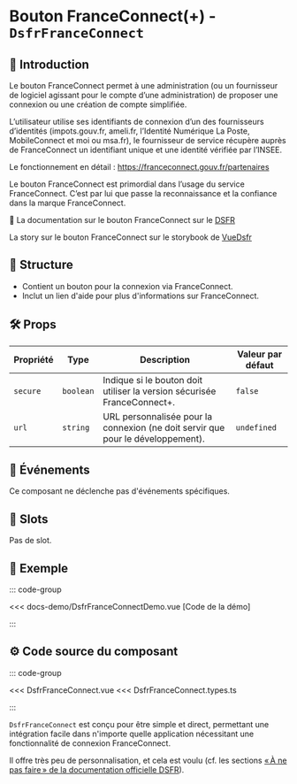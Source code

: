 # Bouton FranceConnect(+) - `DsfrFranceConnect`

## 🌟 Introduction

Le bouton FranceConnect permet à une administration (ou un fournisseur de logiciel agissant pour le compte d’une administration) de proposer une connexion ou une création de compte simplifiée.

L’utilisateur utilise ses identifiants de connexion d’un des fournisseurs d’identités (impots.gouv.fr, ameli.fr, l’Identité Numérique La Poste, MobileConnect et moi ou msa.fr), le fournisseur de service récupère auprès de FranceConnect un identifiant unique et une identité vérifiée par l’INSEE.

Le fonctionnement en détail : <https://franceconnect.gouv.fr/partenaires>

Le bouton FranceConnect est primordial dans l’usage du service FranceConnect. C’est par lui que passe la reconnaissance et la confiance dans la marque FranceConnect.

🏅 La documentation sur le bouton FranceConnect sur le [DSFR](https://www.systeme-de-design.gouv.fr/elements-d-interface/composants/bouton-franceconnect)

<VIcon name="vi-file-type-storybook" /> La story sur le bouton FranceConnect sur le storybook de [VueDsfr](https://storybook.vue-ds.fr/?path=/docs/composants-dsfrfranceconnect--docs)

## 📐 Structure

- Contient un bouton pour la connexion via FranceConnect.
- Inclut un lien d'aide pour plus d'informations sur FranceConnect.

## 🛠️ Props

| Propriété     | Type      | Description                                                               | Valeur par défaut                                 |
|---------------|-----------|---------------------------------------------------------------------------|---------------------------------------------------|
| `secure`      | `boolean` | Indique si le bouton doit utiliser la version sécurisée FranceConnect+.  | `false`                                           |
| `url`         | `string`  | URL personnalisée pour la connexion (ne doit servir que pour le développement).                                    | `undefined`                                       |

## 📡 Événements

Ce composant ne déclenche pas d'événements spécifiques.

## 🧩 Slots

Pas de slot.

## 📝 Exemple

::: code-group

<Story data-title="Démo" min-h="350px">
  <DsfrFranceConnectDemo />
</Story>

<<< docs-demo/DsfrFranceConnectDemo.vue [Code de la démo]

:::

## ⚙️ Code source du composant

::: code-group

<<< DsfrFranceConnect.vue
<<< DsfrFranceConnect.types.ts

:::

`DsfrFranceConnect` est conçu pour être simple et direct, permettant une intégration facile dans n'importe quelle application nécessitant une fonctionnalité de connexion FranceConnect.

Il offre très peu de personnalisation, et cela est voulu (cf. les sections [« À ne pas faire » de la documentation officielle DSFR](https://www.systeme-de-design.gouv.fr/elements-d-interface/composants/bouton-franceconnect/)).

<script setup lang="ts">
import DsfrFranceConnectDemo from './docs-demo/DsfrFranceConnectDemo.vue'
</script>
